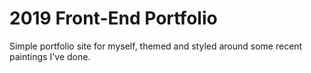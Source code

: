 # 2019 Front-End Portfolio
Simple portfolio site for myself, themed and styled around some recent paintings I've done.
